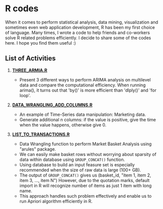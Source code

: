 R codes
=======

When it comes to perform statistical analysis, data mining, visualization and sometimes even web application development, R has been my first choice of language. 
Many times, I wrote a code to help friends and co-workers solve R related problems efficiently. I decide to share some of the codes here. I hope you find them useful :)



## List of Activities

1. **[THREE_ARMIA.R](https://github.com/powerlim2/R/blob/master/R/THREE_ARIMA.R)**
	* Present 3 different ways to perform ARIMA analysis on multilevel data and compare the computational efficiency. 
	When running arima(), it turns out that 'by()' is more efficient than 'dlply()' and 'for loop'.
	
2. **[DATA_WRANGLING_ADD_COLUMNS.R](https://github.com/powerlim2/R/blob/master/R/DATA_WRANGLING_ADD_COLUMNS.R)**
	* An example of Time-Series data manipulation: Marketing data.
	* Generate additional n columns: if the value is positive, give the time when the value happens, otherwise give 0.

3. **[LIST_TO_TRANSACTIONS.R](https://github.com/powerlim2/R/blob/master/R/LIST_TO_TRANSACTIONS.R)**
	* Data Wrangling function to perform Market Basket Analysis using "arules" package. 
	* We can easily make basket rows without worrying about sparsity of data within database using `GROUP_CONCAT()` function.
    * Using database to build an input feasure set is especially recommended when the size of raw data is large (100+ GB).
	* The output of `GROUP_CONCAT()` gives us (basket_id, "item 1, item 2, item 3, ..., item N")
	However, due to the quotation marks, default import in R will recognize number of items as just 1 item with long name.
	* This approach handles such problem effectively and enable us to run Apriori algorithm efficiently in R.
